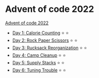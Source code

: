 # Advent of code 2022

[Advent of code 2022](http://adventofcode.com/2022)

- [Day 1: Calorie Counting](01_calorie_counting/) :star: :star:
- [Day 2: Rock Paper Scissors](02_rock_paper_scissors/) :star: :star:
- [Day 3: Rucksack Reorganization](03_rucksack_reorganization/) :star: :star:
- [Day 4: Camp Cleanup](04_camp_cleanup/) :star: :star:
- [Day 5: Supply Stacks](05_supply_stacks) :star: :star:
- [Day 6: Tuning Trouble](05_supply_stacks) :star: :star: